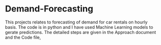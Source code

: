 # Demand-Forecasting
This projects relates to forecasting of demand for car rentals on hourly basis.
The code is in python and I have used Machine Learning models to gerate predictions. The detailed steps are given in the Approach document and the Code file,

